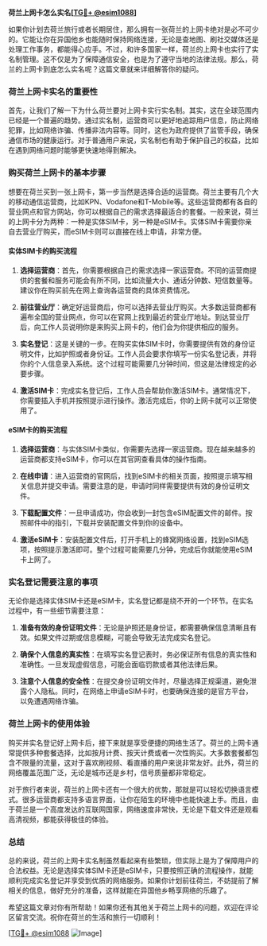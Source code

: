 **荷兰上网卡怎么实名[[TG💪+ @esim1088](https://t.me/s/esim1088)]**

如果你计划去荷兰旅行或者长期居住，那么拥有一张荷兰的上网卡绝对是必不可少的。它能让你在异国他乡也能随时保持网络连接，无论是查地图、刷社交媒体还是处理工作事务，都能得心应手。不过，和许多国家一样，荷兰的上网卡也实行了实名制管理。这不仅是为了保障通信安全，也是为了遵守当地的法律法规。那么，荷兰的上网卡到底怎么实名呢？这篇文章就来详细解答你的疑问。

### 荷兰上网卡实名的重要性

首先，让我们了解一下为什么荷兰要对上网卡实行实名制。其实，这在全球范围内已经是一个普遍的趋势。通过实名制，运营商可以更好地追踪用户信息，防止网络犯罪，比如网络诈骗、传播非法内容等。同时，这也为政府提供了监管手段，确保通信市场的健康运行。对于普通用户来说，实名制也有助于保护自己的权益，比如在遇到网络问题时能够更快速地得到解决。

### 购买荷兰上网卡的基本步骤

想要在荷兰买到一张上网卡，第一步当然是选择合适的运营商。荷兰主要有几个大的移动通信运营商，比如KPN、Vodafone和T-Mobile等。这些运营商都有各自的营业网点和官方网站，你可以根据自己的需求选择最适合的套餐。一般来说，荷兰的上网卡分为两种：一种是实体SIM卡，另一种是eSIM卡。实体SIM卡需要你亲自去营业厅购买，而eSIM卡则可以直接在线上申请，非常方便。

#### 实体SIM卡的购买流程

1. **选择运营商**：首先，你需要根据自己的需求选择一家运营商。不同的运营商提供的套餐和服务可能会有所不同，比如流量大小、通话分钟数、短信数量等。建议你在购买前先在网上查询各运营商的具体资费情况。
   
2. **前往营业厅**：确定好运营商后，你可以选择去营业厅购买。大多数运营商都有遍布全国的营业网点，你可以在官网上找到最近的营业厅地址。到达营业厅后，向工作人员说明你是来购买上网卡的，他们会为你提供相应的服务。

3. **实名登记**：这是关键的一步。在购买实体SIM卡时，你需要提供有效的身份证明文件，比如护照或者身份证。工作人员会要求你填写一份实名登记表，并将你的个人信息录入系统。这个过程可能需要几分钟时间，但这是法律规定的必要步骤。

4. **激活SIM卡**：完成实名登记后，工作人员会帮助你激活SIM卡。通常情况下，你需要插入手机并按照提示进行操作。激活完成后，你的上网卡就可以正常使用了。

#### eSIM卡的购买流程

1. **选择运营商**：与实体SIM卡类似，你需要先选择一家运营商。现在越来越多的运营商都支持eSIM卡，你可以在其官网查看具体的操作指南。

2. **在线申请**：进入运营商的官网后，找到eSIM卡的相关页面，按照提示填写相关信息并提交申请。需要注意的是，申请时同样需要提供有效的身份证明文件。

3. **下载配置文件**：一旦申请成功，你会收到一封包含eSIM配置文件的邮件。按照邮件中的指引，下载并安装配置文件到你的设备中。

4. **激活eSIM卡**：安装配置文件后，打开手机上的蜂窝网络设置，找到eSIM选项，按照提示激活即可。整个过程可能需要几分钟，完成后你就能使用eSIM卡上网了。

### 实名登记需要注意的事项

无论你是选择实体SIM卡还是eSIM卡，实名登记都是绕不开的一个环节。在实名过程中，有一些细节需要注意：

1. **准备有效的身份证明文件**：无论是护照还是身份证，都需要确保信息清晰且有效。如果文件过期或信息模糊，可能会导致无法完成实名登记。

2. **确保个人信息的真实性**：在填写实名登记表时，务必保证所有信息的真实性和准确性。一旦发现虚假信息，可能会面临罚款或者其他法律后果。

3. **注意个人信息的安全性**：在提交身份证明文件时，尽量选择正规渠道，避免泄露个人隐私。同时，在网络上申请eSIM卡时，也要确保连接的是官方平台，以免遭遇网络诈骗。

### 荷兰上网卡的使用体验

购买并实名登记好上网卡后，接下来就是享受便捷的网络生活了。荷兰的上网卡通常提供多种套餐选择，比如按月计费、按天计费或者一次性购买。大多数套餐都包含不限量的流量，这对于喜欢刷视频、看直播的用户来说非常友好。此外，荷兰的网络覆盖范围广泛，无论是城市还是乡村，信号质量都非常稳定。

对于旅行者来说，荷兰的上网卡还有一个很大的优势，那就是可以轻松切换语言模式。很多运营商都支持多语言界面，让你在陌生的环境中也能快速上手。而且，由于荷兰是一个高度发达的互联网国家，网络速度非常快，无论是下载文件还是观看高清视频，都能获得极佳的体验。

### 总结

总的来说，荷兰的上网卡实名制虽然看起来有些繁琐，但实际上是为了保障用户的合法权益。无论是选择实体SIM卡还是eSIM卡，只要按照正确的流程操作，就能顺利完成实名登记并享受到优质的网络服务。如果你计划前往荷兰，不妨提前了解相关的信息，做好充分的准备，这样就能在异国他乡畅享网络的乐趣了。

希望这篇文章对你有所帮助！如果你还有其他关于荷兰上网卡的问题，欢迎在评论区留言交流。祝你在荷兰的生活和旅行一切顺利！

[[TG💪+ @esim1088](https://t.me/s/esim1088) ![Image](https://i.postimg.cc/4NQfJmqS/Snipaste-2025-05-13-00-14-12.png)]